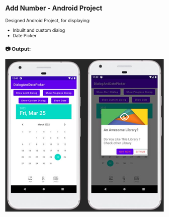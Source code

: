 ## Add Number - Android Project

Designed Android Project, for displaying:
- Inbuilt and custom dialog
- Date Picker

### :camera: Output:
<img alt="009_DialogAndDatePicker" src="./ProjectScreenshot/DialogAndDatePikcer_SS.JPG" width="" height="" />
